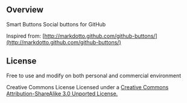 Overview
--------
Smart Buttons 
Social buttons for GitHub

Inspired from:
[http://markdotto.github.com/github-buttons/](http://markdotto.github.com/github-buttons/)


License
-------
Free to use and modify on both personal and commercial environment

Creative Commons License
Licensed under a [Creative Commons Attribution-ShareAlike 3.0 Unported License.](http://creativecommons.org/licenses/by-sa/3.0/)
 